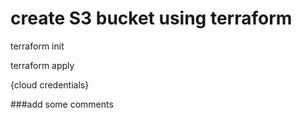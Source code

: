 # create S3 bucket using terraform

terraform init

terraform apply

{cloud credentials}

###add some comments

###
